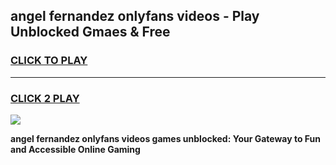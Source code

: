 
## angel fernandez onlyfans videos - Play Unblocked Gmaes & Free
<h3>
<a href="https://news.freeplayer.one?title=angel_fernandez_onlyfans_videos&ref=16F">CLICK TO PLAY</a></h3>
<hr>

<h3>
<a href="https://news.freeplayer.one?title=angel_fernandez_onlyfans_videos&ref=16F">CLICK 2 PLAY</a>
  
</h3>

<a href="https://news.freeplayer.one?title=angel_fernandez_onlyfans_videos&ref=16F/"><img src="https://clearcache.store/games.png"></a>


**angel fernandez onlyfans videos games unblocked: Your Gateway to Fun and Accessible Online Gaming**
